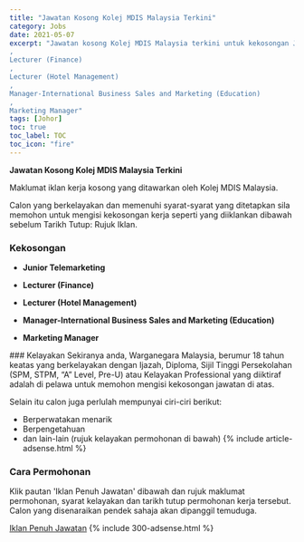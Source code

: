 ```yaml
---
title: "Jawatan Kosong Kolej MDIS Malaysia Terkini" 
category: Jobs 
date: 2021-05-07 
excerpt: "Jawatan kosong Kolej MDIS Malaysia terkini untuk kekosongan Junior Telemarketing
,
Lecturer (Finance)
,
Lecturer (Hotel Management)
,
Manager-International Business Sales and Marketing (Education)
,
Marketing Manager" 
tags: [Johor] 
toc: true 
toc_label: TOC 
toc_icon: "fire" 
--- 
```


**Jawatan Kosong Kolej MDIS Malaysia Terkini**

Maklumat iklan kerja kosong yang ditawarkan oleh Kolej MDIS Malaysia. 

Calon yang berkelayakan dan memenuhi syarat-syarat yang ditetapkan sila memohon untuk mengisi kekosongan kerja seperti yang diiklankan dibawah sebelum Tarikh Tutup: Rujuk Iklan. 
### Kekosongan 
<ul>
<li>
<p><strong>Junior Telemarketing</strong></p>
</li>
<li>
<p><strong>Lecturer (Finance)</strong></p>
</li>
<li>
<p><strong>Lecturer (Hotel Management)</strong></p>
</li>
<li>
<p><strong>Manager-International Business Sales and Marketing (Education)</strong></p>
</li>
<li>
<p><strong>Marketing Manager</strong></p>
</li>
</ul> 
### Kelayakan 
Sekiranya anda, Warganegara Malaysia, berumur 18 tahun keatas yang berkelayakan dengan Ijazah, Diploma, Sijil Tinggi Persekolahan (SPM, STPM, “A” Level, Pre-U) atau Kelayakan Professional yang diiktiraf adalah di pelawa untuk memohon mengisi kekosongan jawatan di atas.

Selain itu calon juga perlulah mempunyai ciri-ciri berikut:
- Berperwatakan menarik
- Berpengetahuan
- dan lain-lain (rujuk kelayakan permohonan di bawah) 
{% include article-adsense.html %} 
### Cara Permohonan 
Klik pautan 'Iklan Penuh Jawatan' dibawah dan rujuk maklumat permohonan, syarat kelayakan dan tarikh tutup permohonan kerja tersebut.
Calon yang disenaraikan pendek sahaja akan dipanggil temuduga.

<a href="https://www.jobstreet.com.my/en/job-search/jobs-at-kolej-mdis-malaysia/?createdAt=7d" class="btn btn--info" target="_blank" rel="nofollow noopenner">Iklan Penuh Jawatan</a> 
{% include 300-adsense.html %} 